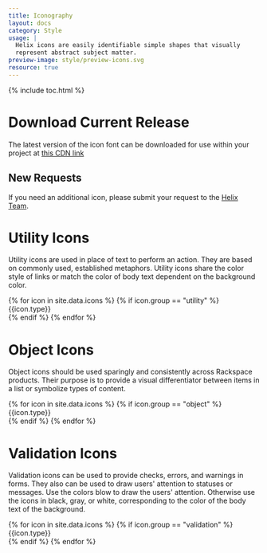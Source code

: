 ```yaml
---
title: Iconography
layout: docs
category: Style
usage: |
  Helix icons are easily identifiable simple shapes that visually
  represent abstract subject matter.
preview-image: style/preview-icons.svg
resource: true
---
```


{% include toc.html %}

# Download Current Release
The latest version of the icon font can be downloaded for use within your
project at
[this CDN link]({{site.cdn_url}}/fonts/DS_icon_font.zip)

## New Requests
If you need an additional icon, please submit your request to the
<a href="mailto:helix.designsystem@rackspace.com?subject=Icon Request">Helix Team</a>.

# Utility Icons
Utility icons are used in place of text to perform an action. They are based on
commonly used, established metaphors. Utility icons share the color style of
links or match the color of body text dependent on the background color.

<div class="hxRow">
  {% for icon in site.data.icons %}
    {% if icon.group == "utility" %}
        <div class="hxCol-xs-12 hxCol-sm-6 hxCol-md-3 hxCol-lg-2">
          <div class="hxRow">
            <div class="hxCol">
              <div class="icon-chip">
                <hx-icon type="{{icon.type}}"></hx-icon>
              </div>
            </div>
          </div>
          <div class="hxRow">
            <div class="hxCol">
              <span class="icon-chip-text">{{icon.type}}</span>
            </div>
          </div>
        </div>
    {% endif %}
  {% endfor %}
</div>

# Object Icons

Object icons should be used sparingly and consistently across Rackspace
products. Their purpose is to provide a visual differentiator between items in
a list or symbolize types of content.

<div class="hxRow">
  {% for icon in site.data.icons %}
    {% if icon.group == "object" %}
      <div class="hxCol-xs-12 hxCol-sm-6 hxCol-md-3 hxCol-lg-2">
        <div class="hxRow">
          <div class="hxCol">
            <div class="icon-chip">
              <hx-icon type="{{icon.type}}"></hx-icon>
            </div>
          </div>
        </div>
        <div class="hxRow">
          <div class="hxCol">
            <span class="icon-chip-text">{{icon.type}}</span>
          </div>
        </div>
      </div>
    {% endif %}
  {% endfor %}
</div>

# Validation Icons
Validation icons can be used to provide checks, errors, and warnings in forms.
They also can be used to draw users' attention to statuses or messages. Use the
colors blow to draw the users' attention. Otherwise use the icons in black,
gray, or white, corresponding to the color of the body text of the background.

<div class="hxRow">
  {% for icon in site.data.icons %}
    {% if icon.group == "validation" %}
      <div class="hxCol-xs-12 hxCol-sm-6 hxCol-md-3 hxCol-lg-2">
        <div class="hxRow">
          <div class="hxCol">
            <div class="icon-chip">
              <hx-icon type="{{icon.type}}"></hx-icon>
            </div>
          </div>
        </div>
        <div class="hxRow">
          <div class="hxCol">
            <span class="icon-chip-text">{{icon.type}}</span>
          </div>
        </div>
      </div>
    {% endif %}
  {% endfor %}
</div>
